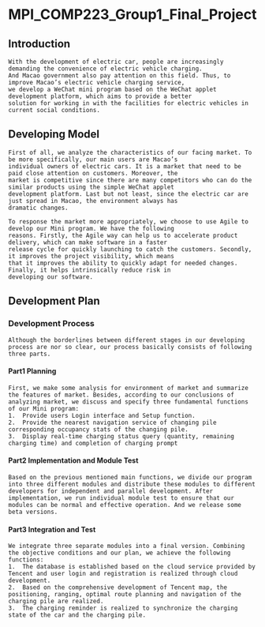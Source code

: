 # MPI_COMP223_Group1_Final_Project
## Introduction
    With the development of electric car, people are increasingly demanding the convenience of electric vehicle charging. 
    And Macao government also pay attention on this field. Thus, to improve Macao’s electric vehicle charging service, 
    we develop a WeChat mini program based on the WeChat applet development platform, which aims to provide a better 
    solution for working in with the facilities for electric vehicles in current social conditions.
## Developing Model
    First of all, we analyze the characteristics of our facing market. To be more specifically, our main users are Macao’s 
    individual owners of electric cars. It is a market that need to be paid close attention on customers. Moreover, the 
    market is competitive since there are many competitors who can do the similar products using the simple WeChat applet 
    development platform. Last but not least, since the electric car are just spread in Macao, the environment always has 
    dramatic changes.
    
    To response the market more appropriately, we choose to use Agile to develop our Mini program. We have the following 
    reasons. Firstly, the Agile way can help us to accelerate product delivery, which can make software in a faster 
    release cycle for quickly launching to catch the customers. Secondly, it improves the project visibility, which means 
    that it improves the ability to quickly adapt for needed changes. Finally, it helps intrinsically reduce risk in 
    developing our software.
## Development Plan
### Development Process
    Although the borderlines between different stages in our developing process are nor so clear, our process basically consists of following three parts.
#### Part1 Planning
    First, we make some analysis for environment of market and summarize the features of market. Besides, according to our conclusions of analyzing market, we discuss and specify three fundamental functions of our Mini program: 
    1.	Provide users Login interface and Setup function.
    2.	Provide the nearest navigation service of changing pile corresponding occupancy stats of the changing pile.
    3.	Display real-time charging status query (quantity, remaining charging time) and completion of charging prompt
#### Part2 Implementation and Module Test
    Based on the previous mentioned main functions, we divide our program into three different modules and distribute these modules to different developers for independent and parallel development. After implementation, we run individual module test to ensure that our modules can be normal and effective operation. And we release some beta versions.
#### Part3 Integration and Test
    We integrate three separate modules into a final version. Combining the objective conditions and our plan, we achieve the following functions:
    1.	The database is established based on the cloud service provided by Tencent and user login and registration is realized through cloud development.
    2.	Based on the comprehensive development of Tencent map, the positioning, ranging, optimal route planning and navigation of the charging pile are realized.
    3.	The charging reminder is realized to synchronize the charging state of the car and the charging pile.


    
    
     
    
